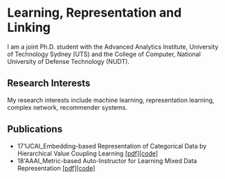 # **Learning, Representation and Linking**

I am a joint Ph.D. student with the Advanced Analytics Institute, University of Technology Sydney (UTS) and the College of Computer, National University of Defense Technology (NUDT). 

## **Research Interests**
My research interests include machine learning, representation learning, complex network, recommender systems.
## **Publications**
- 17‘IJCAI_Embedding-based Representation of Categorical Data by Hierarchical Value Coupling Learning [\[pdf\]](./publication/17IJCAI_CDE.pdf)[\[code\]](https://github.com/jiansonglei/CDE)
- 18'AAAI_Metric-based Auto-Instructor for Learning Mixed Data Representation [\[pdf\]](./publication/17AAAI_MAI.pdf)[\[code\]](https://github.com/jiansonglei/MAI)




